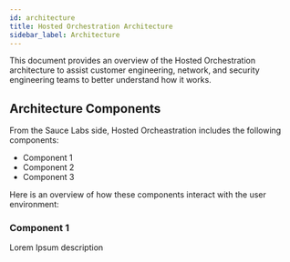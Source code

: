 ```yaml
---
id: architecture
title: Hosted Orchestration Architecture
sidebar_label: Architecture
---
```


This document provides an overview of the Hosted Orchestration architecture to assist customer engineering, network, and security engineering teams to better understand how it works.

## Architecture Components

From the Sauce Labs side, Hosted Orcheastration includes the following components:

- Component 1
- Component 2
- Component 3

Here is an overview of how these components interact with the user environment:

<!-- <img src={useBaseUrl('img/sauce-connect/sc-arch-components.png')} alt="Hosted Orchestration components interacting with user’s environment" width="800"/> -->

### Component 1

Lorem Ipsum description